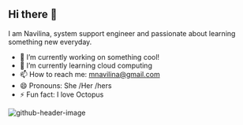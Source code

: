 ## Hi there 👋

I am Navilina, system support engineer and passionate about learning something new everyday.

- 🔭 I’m currently working on something cool!
- 🌱 I’m currently learning cloud computing
- 📫 How to reach me: mnavilina@gmail.com
- 😄 Pronouns: She /Her /hers
- ⚡ Fun fact: I love Octopus 

![github-header-image](https://github.com/Navilina/Navilina/assets/136193317/d1b02774-7ad8-4b23-a80f-74d1293ecc80)


